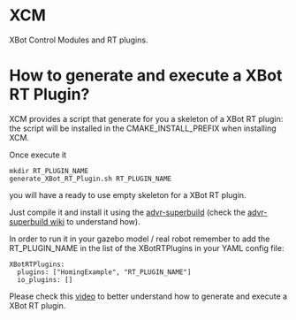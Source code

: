 XCM
===

XBot Control Modules and RT plugins.

How to generate and execute a XBot RT Plugin?
==============================================

XCM provides a script that generate for you a skeleton of a XBot RT plugin: the script will be installed in the CMAKE_INSTALL_PREFIX when installing XCM.

Once execute it 

```
mkdir RT_PLUGIN_NAME
generate_XBot_RT_Plugin.sh RT_PLUGIN_NAME
```
you will have a ready to use empty skeleton for a XBot RT plugin.

Just compile it and install it using the [advr-superbuild](https://github.com/ADVRHumanoids/advr-superbuild) (check the [advr-superbuild wiki](https://github.com/ADVRHumanoids/advr-superbuild/wiki#creating-a-new-project-in-github-and-adding-it-to-the-superbuild) to understand how).

In order to run it in your gazebo model / real robot remember to add the RT_PLUGIN_NAME in the list of the XBotRTPlugins in your YAML config file:

```
XBotRTPlugins:
  plugins: ["HomingExample", "RT_PLUGIN_NAME"]
  io_plugins: []
```

Please check this [video](https://www.youtube.com/watch?v=wJXCLhtS7T0) to better understand how to generate and execute a XBot RT plugin.

